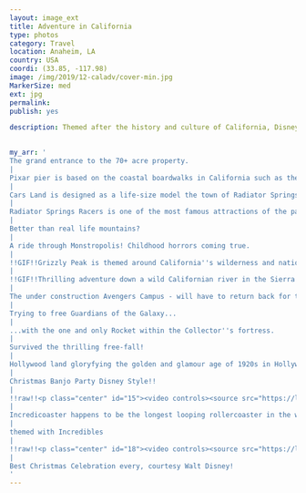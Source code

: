 ```yaml
---
layout: image_ext
title: Adventure in California
type: photos
category: Travel
location: Anaheim, LA
country: USA
coordi: (33.85, -117.98)
image: /img/2019/12-caladv/cover-min.jpg
MarkerSize: med
ext: jpg
permalink: 
publish: yes

description: Themed after the history and culture of California, Disney''s California Adventure Park  celebrates ''adventure of the state'' through various Disney characters. Guess you just come here and you have seen the best of California at one place?
 

my_arr: '
The grand entrance to the 70+ acre property.
|
Pixar pier is based on the coastal boardwalks in California such as the Santa Monica Pier which I visited just 3 days after this. Also notice the "Bollywood" dance for the fesitive season ;)
|
Cars Land is designed as a life-size model the town of Radiator Springs from the Cars films
|
Radiator Springs Racers is one of the most famous attractions of the park with scenic drive through the mountains.
|
Better than real life mountains?
|
A ride through Monstropolis! Childhood horrors coming true.
|
!!GIF!!Grizzly Peak is themed around California''s wilderness and national parks like Yosemite and Redwood.
|
!!GIF!!Thrilling adventure down a wild Californian river in the Sierra Nevada mountains
|
The under construction Avengers Campus - will have to return back for this? Love you 3000.
|
Trying to free Guardians of the Galaxy...
|
...with the one and only Rocket within the Collector''s fortress.
|
Survived the thrilling free-fall!
|
Hollywood land gloryfying the golden and glamour age of 1920s in Hollywood.
|
Christmas Banjo Party Disney Style!!
|
!!raw!!<p class="center" id="15"><video controls><source src="https://lh3.googleusercontent.com/-4NuBQhHjm4rR2XsS8OhAAWT-nV4uBEwvkUIbdgGLaTNN896eOMZEAAYNVhUW00HxbNA72YuoH9IGi9QUjH-lucFC46qZPsm2uqCgziOfJJaErRORxa8fdPjlF-qqgBNTHTzINns4g0=m18"  type="video/mp4"></video></p>
|
Incredicoaster happens to be the longest looping rollercoaster in the world!
|
themed with Incredibles
|
!!raw!!<p class="center" id="18"><video controls><source src="https://lh3.googleusercontent.com/20ZyGMKlc_D97GzPT7_Bj_qdESfgp2PIHsVGs_IncGkioCfB1wSTObHf62cUYHvJFUNxjqccYchQ6mCesJkhozWmMqysEtfVy-wfXlI1yWdlaIFwws1f7Zj3xTeSAKzH7ItFvFvSjmU=m18"  type="video/mp4"></video>3D motioned simulator took ys through a flight around the world''s most iconic landmarks like eiffel tower, great wall of china, Taj Mahal. The most realistic simulator experience everrrrrr!</p>
|
Best Christmas Celebration every, courtesy Walt Disney!
'
---
```

<!-- http://compressjpeg.com -->
<!-- http://compressimage.toolur.com/ 1024, 400-->
<!-- https://ezgif.com/optimize/ remove second and then lossy 50 -->
<!-- video: https://www.publicalbum.org/blog/embed-google-photos-video -->
